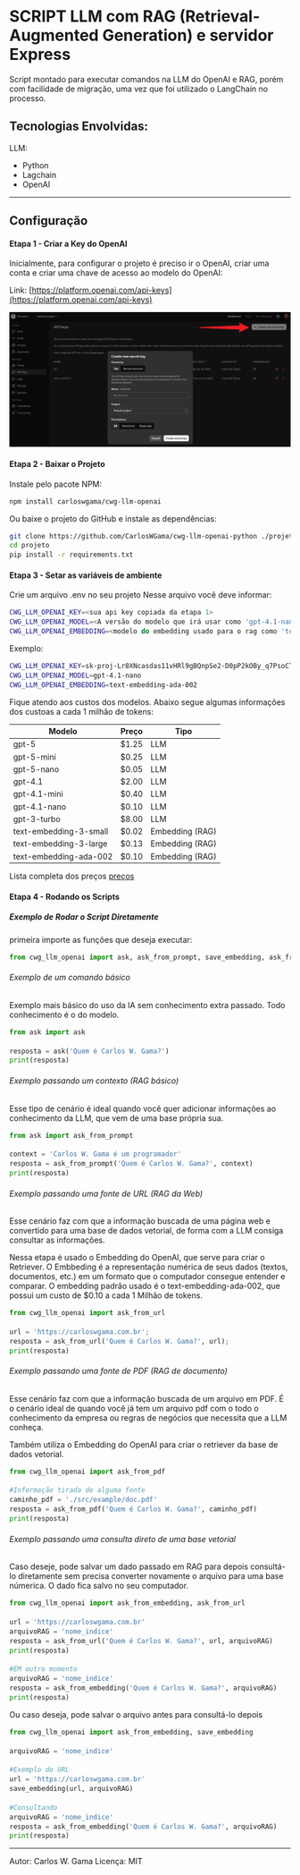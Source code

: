 # SCRIPT LLM com  RAG (Retrieval-Augmented Generation) e servidor Express

Script montado para executar comandos na LLM do OpenAI e RAG, porém com facilidade de migração, uma vez que foi utilizado o LangChain no processo. 

## Tecnologias Envolvidas:
LLM:
- Python
- Lagchain 
- OpenAI 


-----
## Configuração


#### Etapa 1 - Criar a Key do OpenAI
Inicialmente, para configurar o projeto é preciso ir o OpenAI, criar uma conta e criar uma chave de acesso ao modelo do OpenAI:

Link: [https://platform.openai.com/api-keys](https://platform.openai.com/api-keys)

<img src="./src/docs/openai-key.jpg" />

#### Etapa 2 - Baixar o Projeto

Instale pelo pacote NPM:
```bash
npm install carloswgama/cwg-llm-openai
```

Ou baixe o projeto do GitHub e instale as dependências:
```bash
git clone https://github.com/CarlosWGama/cwg-llm-openai-python ./projeto
cd projeto
pip install -r requirements.txt
```

#### Etapa 3 - Setar as variáveis de ambiente

Crie um arquivo .env no seu projeto
Nesse arquivo você deve informar:

```bash
CWG_LLM_OPENAI_KEY=<sua api key copiada da etapa 1>
CWG_LLM_OPENAI_MODEL=<A versão do modelo que irá usar como 'gpt-4.1-nano', 'gpt-3-turbo'...>
CWG_LLM_OPENAI_EMBEDDING=<modelo do embedding usado para o rag como 'text-embedding-ada-002', 'text-embedding-3-large' ou 'text-embedding-3-small'	>
```

Exemplo:
```bash
CWG_LLM_OPENAI_KEY=sk-proj-Lr8XNcasdas11vHRl9gBQnpSe2-D0pP2kOBy_q7PsoCTasdasdgyfvOTTPKzH30WWGmOzcf_6PNbJ89D8jd8Ja8j2j92d
CWG_LLM_OPENAI_MODEL=gpt-4.1-nano
CWG_LLM_OPENAI_EMBEDDING=text-embedding-ada-002
```

Fique atendo aos custos dos modelos. Abaixo segue algumas informações dos custoas a cada 1 milhão de tokens:

| Modelo | Preço  |   Tipo |
|--------|--------|--------|
| gpt-5 | $1.25| LLM |
| gpt-5-mini| $0.25 | LLM |
| gpt-5-nano | $0.05 | LLM |
| gpt-4.1 | $2.00 | LLM |
| gpt-4.1-mini	 | $0.40 | LLM |
| gpt-4.1-nano	 | $0.10 | LLM |
| gpt-3-turbo	 | $8.00 | LLM |
| text-embedding-3-small | $0.02 | Embedding (RAG) |
| text-embedding-3-large | $0.13 | Embedding (RAG) |
| text-embedding-ada-002 | $0.10 | Embedding (RAG) |

Lista completa dos preços [preços](https://platform.openai.com/docs/pricing)

#### Etapa 4 - Rodando os Scripts 

##### Exemplo de Rodar o Script Diretamente

primeira importe as funções que deseja executar:

```python
from cwg_llm_openai import ask, ask_from_prompt, save_embedding, ask_from_url, ask_from_pdf, ask_from_embedding
```

###### Exemplo de um comando básico
Exemplo mais básico do uso da IA sem conhecimento extra passado. Todo conhecimento é o do modelo.

```python
from ask import ask

resposta = ask('Quem é Carlos W. Gama?')
print(resposta)
```

###### Exemplo passando um contexto (RAG básico)
Esse tipo de cenário é ideal quando você quer adicionar informações ao conhecimento da LLM, que vem de uma base própria sua. 
```python
from ask import ask_from_prompt

context = 'Carlos W. Gama é um programador'
resposta = ask_from_prompt('Quem é Carlos W. Gama?', context)
print(resposta)
```

###### Exemplo passando uma fonte de URL (RAG da Web)
Esse cenário faz com que a informação buscada de uma página web e convertido para uma base de dados vetorial, de forma com a LLM consiga consultar as informações. 

Nessa etapa é usado o Embedding do OpenAI, que serve para criar o Retriever.
O Embbeding é a representação numérica de seus dados (textos, documentos, etc.) em um formato que o computador consegue entender e comparar.
O embedding padrão usado é o text-embedding-ada-002, que possui um custo de $0.10 a cada 1 Milhão de tokens. 

```python
from cwg_llm_openai import ask_from_url

url = 'https://carloswgama.com.br';
resposta = ask_from_url('Quem é Carlos W. Gama?', url);
print(resposta)
```

###### Exemplo passando uma fonte de PDF (RAG de documento)
Esse cenário faz com que a informação buscada de um arquivo em PDF. É o cenário ideal de quando você já tem um arquivo pdf com o todo o conhecimento da empresa ou regras de negócios que necessita que a LLM conheça. 

Também utiliza o Embedding do OpenAI para criar o retriever da base de dados vetorial.

```python
from cwg_llm_openai import ask_from_pdf

#Informação tirada de alguma fonte
caminho_pdf = './src/example/doc.pdf'
resposta = ask_from_pdf('Quem é Carlos W. Gama?', caminho_pdf)
print(resposta)
```

###### Exemplo passando uma consulta direto de uma base vetorial
Caso deseje, pode salvar um dado passado em RAG para depois consultá-lo diretamente sem precisa converter novamente o arquivo para uma base númerica. O dado fica salvo no seu computador. 
```python
from cwg_llm_openai import ask_from_embedding, ask_from_url

url = 'https://carloswgama.com.br'
arquivoRAG = 'nome_indice'
resposta = ask_from_url('Quem é Carlos W. Gama?', url, arquivoRAG)
print(resposta)

#EM outro momento
arquivoRAG = 'nome_indice'
resposta = ask_from_embedding('Quem é Carlos W. Gama?', arquivoRAG)
print(resposta)
```

Ou caso deseja, pode salvar o arquivo antes para consultá-lo depois

```python
from cwg_llm_openai import ask_from_embedding, save_embedding

arquivoRAG = 'nome_indice'
    
#Exemplo do URL
url = 'https://carloswgama.com.br'
save_embedding(url, arquivoRAG)

#Consultando
arquivoRAG = 'nome_indice'
resposta = ask_from_embedding('Quem é Carlos W. Gama?', arquivoRAG)
print(resposta)
```

-----
Autor: Carlos W. Gama
Licença: MIT